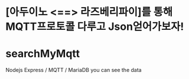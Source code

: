 [아두이노 <==> 라즈베리파이]를 통해 MQTT프로토콜 다루고 Json얻어가보자! 
======================================================
# searchMyMqtt
Nodejs Express / MQTT / MariaDB you can see the data
